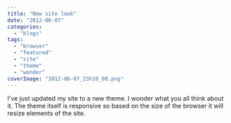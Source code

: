 ```yaml
---
title: "New site look"
date: "2012-06-07"
categories: 
  - "blogs"
tags: 
  - "browser"
  - "featured"
  - "site"
  - "theme"
  - "wonder"
coverImage: "2012-06-07_23h10_08.png"
---
```


I've just updated my site to a new theme. I wonder what you all think about it. The theme itself is responsive so based on the size of the browser it will resize elements of the site.
